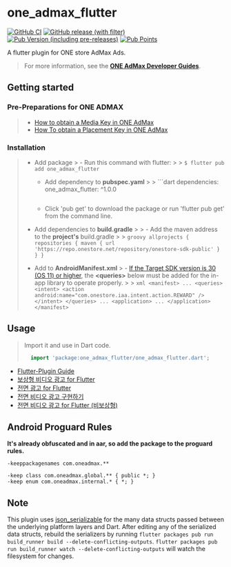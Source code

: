 # one_admax_flutter

[![GitHub CI](https://github.com/ONE-store/flutter_plugins/actions/workflows/flutter.yml/badge.svg)](https://github.com/ONE-store/flutter_plugins/actions)
[![GitHub release (with filter)](https://img.shields.io/github/v/release/ONE-store/flutter_plugins)](https://github.com/ONE-store/flutter_plugins/releases/tag/flutter_onestore_inapp-v0.3.0)
[![Pub Version (including pre-releases)](https://img.shields.io/pub/v/flutter_onestore_inapp)](https://pub.dev/packages/flutter_onestore_inapp/versions/0.3.0)
[![Pub Points](https://img.shields.io/pub/points/flutter_onestore_inapp)](https://pub.dev/packages/flutter_onestore_inapp/score)


A flutter plugin for ONE store AdMax Ads.

> For more information, see the [**ONE AdMax Developer Guides**](https://one-admax-organization.gitbook.io/one-admax-sdk).

## Getting started

### Pre-Preparations for ONE ADMAX

> - [How to obtain a Media Key in ONE AdMax](https://one-admax-organization.gitbook.io/one-admax-sdk/appkey)
> - [How To obtain a Placement Key in ONE AdMax](https://one-admax-organization.gitbook.io/one-admax-sdk/placementid)


### Installation

> - Add package
    >   - Run this command with flutter:
          >
          >       ```
>         $ flutter pub add one_admax_flutter
>       ```
>
>   - Add dependency to **pubspec.yaml**
      >
      >       ```dart
>         dependencies:
>           one_admax_flutter: ^1.0.0
>       ```
>
>   - Click 'pub get' to download the package or run 'flutter pub get' from the command line.
>
> - Add dependencies to **build.gradle**
    >
    >   - Add the maven address to the **project's** build.gradle
          >
          >       ```groovy
>         allprojects {
>           repositories {
>             maven { url 'https://repo.onestore.net/repository/onestore-sdk-public' }
>           }
>         }
>       ```
>
> - Add **<queries>** to **AndroidManifest.xml**
    >   - [If the Target SDK version is 30 (OS 11) or higher](https://dev.onestore.co.kr/devpoc/support/news/noticeView.omp?pageNo=4&noticeId=32968&viewPageNo=&searchValue=), the **\<queries\>** below must be added for the in-app library to operate properly.
          >
          >       ```xml
>         <manifest>
>             ...
>             <queries>
>                 <intent>
>                     <action android:name="com.onestore.iaa.intent.action.REWARD" />
>                 </intent>
>             </queries>
>             ...
>             <application>
>                 ...
>             </application>
>         </manifest>
>       ```


## Usage

> Import it and use in Dart code.
>
>   ```dart
>     import 'package:one_admax_flutter/one_admax_flutter.dart';
>   ```

- [Flutter-Plugin Guide](https://one-admax-organization.gitbook.io/one-admax-sdk/05.-flutter-plugin-guide)
- [보상형 비디오 광고 for Flutter](https://one-admax-organization.gitbook.io/one-admax-sdk/05.-flutter-plugin-guide/5-1.-for-flutter)
- [전면 광고 for Flutter](https://one-admax-organization.gitbook.io/one-admax-sdk/05.-flutter-plugin-guide/interstitial)
- [전면 비디오 광고 구현하기](https://one-admax-organization.gitbook.io/one-admax-sdk/05.-flutter-plugin-guide/5-3.)
- [전면 비디오 광고 for Flutter (비보상형)](https://one-admax-organization.gitbook.io/one-admax-sdk/05.-flutter-plugin-guide/5-4.-for-flutter)


## Android Proguard Rules
**It's already obfuscated and in aar, so add the package to the proguard rules.**

```text
-keeppackagenames com.oneadmax.**

-keep class com.oneadmax.global.** { public *; }
-keep enum com.oneadmax.internal.* { *; }
```


## Note

This plugin uses
[json_serializable](https://pub.dev/packages/json_serializable) for the
many data structs passed between the underlying platform layers and Dart. After
editing any of the serialized data structs, rebuild the serializers by running
`flutter packages pub run build_runner build --delete-conflicting-outputs`.
`flutter packages pub run build_runner watch --delete-conflicting-outputs` will
watch the filesystem for changes.

